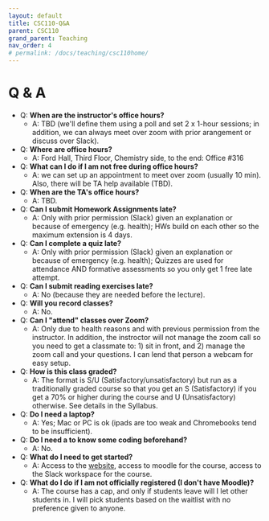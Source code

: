 ```yaml
---
layout: default
title: CSC110-Q&A
parent: CSC110
grand_parent: Teaching
nav_order: 4
# permalink: /docs/teaching/csc110home/
---
```



# Q & A

  * Q: **When are the instructor's office hours?**
      * A: TBD (we'll define them using a poll and set 2 x 1-hour sessions; in addition, we can always meet over zoom with prior arangement or discuss over Slack).
  * Q: **Where are office hours?**
      * A: Ford Hall, Third Floor, Chemistry side, to the end: Office #316
  * Q: **What can I do if I am not free during office hours?**
      * A: we can set up an appointment to meet over zoom (usually 10 min). Also, there will be TA help available (TBD).
  * Q: **When are the TA's office hours?**
      * A: TBD.
  * Q: **Can I submit Homework Assignments late?**
      * A: Only with prior permission (Slack) given an explanation or because of emergency (e.g. health); HWs build on each other so the maximum extension is 4 days.
  * Q: **Can I complete a quiz late?**
      * A: Only with prior permission (Slack) given an explanation or because of emergency (e.g. health); Quizzes are used for attendance AND formative assessments so you only get 1 free late attempt.      
  * Q: **Can I submit reading exercises late?**
      * A: No (because they are needed before the lecture).
  * Q: **Will you record classes?**
      * A: No. 
  * Q: **Can I "attend" classes over Zoom?**
      * A: Only due to health reasons and with previous permission from the instructor. In addition, the instroctor will not manage the zoom call so you need to get a classmate to: 1) sit in front, and 2) manage the zoom call and your questions. I can lend that person a webcam for easy setup.
  * Q: **How is this class graded?**
      * A: The format is S/U (Satisfactory/unsatisfactory) but run as a traditionally graded course so that you get an S (Satisfactory) if you get a 70% or higher during the course and U (Unsatisfactory) otherwise. See details in the Syllabus.
  * Q: **Do I need a laptop?**
      * A: Yes; Mac or PC is ok (ipads are too weak and Chromebooks tend to be insufficient).
  * Q: **Do I need a to know some coding beforehand?**
      * A: No.      
  * Q: **What do I need to get started?**
      * A: Access to the [website](https://frankpablo.github.io/smith-site/docs/teaching/csc110home/), access to moodle for the course, access to the Slack workspace for the course.
  * Q: **What do I do if I am not officially registered (I don't have Moodle)?**
      * A: The course has a cap, and only if students leave will I let other students in. I will pick students based on the waitlist with no preference given to anyone.